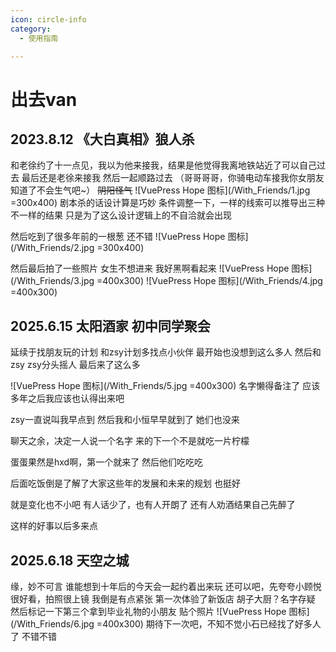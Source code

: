 ```yaml
---
icon: circle-info
category:
  - 使用指南

---
```


# 出去van

## 2023.8.12 《大白真相》狼人杀

和老徐约了十一点见，我以为他来接我，结果是他觉得我离地铁站近了可以自己过去
最后还是老徐来接我
然后一起顺路过去
（哥哥哥哥，你骑电动车接我你女朋友知道了不会生气吧~）
                ~~阴阳怪气~~
![VuePress Hope 图标](/With_Friends/1.jpg  =300x400)
剧本杀的话设计算是巧妙
条件调整一下，一样的线索可以推导出三种不一样的结果
只是为了这么设计逻辑上的不自洽就会出现

然后吃到了很多年前的一根葱
还不错
![VuePress Hope 图标](/With_Friends/2.jpg  =300x400)

然后最后拍了一些照片
女生不想进来
我好黑啊看起来
![VuePress Hope 图标](/With_Friends/3.jpg  =400x300)
![VuePress Hope 图标](/With_Friends/4.jpg  =400x300)

## 2025.6.15 太阳酒家 初中同学聚会
延续于找朋友玩的计划
和zsy计划多找点小伙伴 最开始也没想到这么多人
然后和zsy zsy分头摇人
最后来了这么多

![VuePress Hope 图标](/With_Friends/5.jpg  =400x300)
名字懒得备注了
应该多年之后我应该也认得出来吧

zsy一直说叫我早点到
然后我和小恒早早就到了
她们也没来

聊天之余，决定一人说一个名字
来的下一个不是就吃一片柠檬

蛋蛋果然是hxd啊，第一个就来了
然后他们吃吃吃

后面吃饭倒是了解了大家这些年的发展和未来的规划
也挺好

就是变化也不小吧
有人话少了，也有人开朗了
还有人劝酒结果自己先醉了

这样的好事以后多来点
## 2025.6.18  天空之城
缘，妙不可言
谁能想到十年后的今天会一起约着出来玩
还可以吧，先夸夸小顾悦很好看，拍照很上镜
我倒是有点紧张
第一次体验了新饭店 胡子大厨？名字存疑
然后标记一下第三个拿到毕业礼物的小朋友
贴个照片
![VuePress Hope 图标](/With_Friends/6.jpg  =400x300)
期待下一次吧，不知不觉小石已经找了好多人了
不错不错